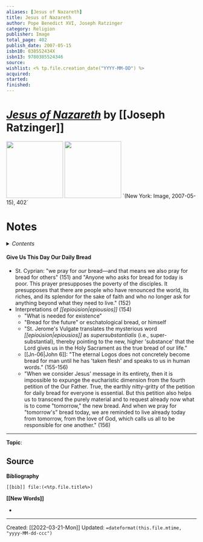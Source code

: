 ```yaml
---
aliases: [Jesus of Nazareth]
title: Jesus of Nazareth
author: Pope Benedict XVI, Joseph Ratzinger
category: Religion
publisher: Image
total_page: 402
publish_date: 2007-05-15
isbn10: 038552434X
isbn13: 9780385524346
source: 
wishlist: <% tp.file.creation_date("YYYY-MM-DD") %>
acquired: 
started: 
finished: 
---
```

# [*Jesus of Nazareth*]() by [[Joseph Ratzinger]]

<img src="http://books.google.com/books/content?id=hgTXwmwFKbIC&printsec=frontcover&img=1&zoom=1&edge=curl&source=gbs_api" width=150>
<img src="" width=150>
`(New York: Image, 2007-05-15), 402`

# Notes

<details>
 <summary><i>Contents</i></summary>
<!-- MarkdownTOC autolink="true" -->

<!-- /MarkdownTOC -->
</details>

#### Give Us This Day Our Daily Bread
- St. Cyprian: "we pray for *our* bread—and that means we also pray for bread for others" (151) and "Anyone who asks for bread for today is poor. This prayer presupposes the poverty of the disciples. It presupposes that there are people who have renounced the world, its riches, and its splendor for the sake of faith and who no longer ask for anything beyond what they need to live." (152)
- Interpretations of *[[epioúsion|epiousios]]* (154)
	- "What is needed for existence"
	- "Bread for the future" or eschatological bread, or himself
	- "St. Jerome's Vulgate translates the mysterious word *[[epioúsion|epiousios]]* as *supersubstantialis* (i.e., super-substantial), thereby pointing to the new, higher 'substance' that the Lord gives us in the Holy Sacrament as the true bread of our life." 
	- [[Jn-06|John 6]]: "The eternal Logos does not concretely become bread for man until he has 'taken flesh' and speaks to us in human words." (155-156)
	- "When we consider Jesus' message in its entirety, then it is impossible to expunge the eucharistic dimension from the fourth petition of the Our Father. True, the earthly nitty-gritty of the petition for daily bread for everyone is essential. But this petition also helps us to transcend the purely material and to request already now what is to come "tomorrow," the new bread. And when we pray for "tomorrow's" bread today, we are reminded to live already today from tomorrow, from the love of God, which calls us all to be responsible for one another." (156)



--- 
**Topic**: 

**Source**
- 

**Bibliography**

```query
[[bib]] file:(<%tp.file.title%>)
```
 

**[[New Words]]**

- 

---
Created: [[2022-03-21-Mon]]
Updated: `=dateformat(this.file.mtime, "yyyy-MM-dd-ccc")`
